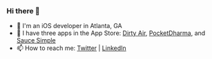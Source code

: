 ### Hi there 👋

- 📛  I'm an iOS developer in Atlanta, GA
- 📱  I have three apps in the App Store: [Dirty Air](https://apps.apple.com/jp/app/dirty-air/id6443592998),  [PocketDharma](https://apps.apple.com/zw/app/pocket-dharma/id1583687660), and [Sauce Simple](https://apps.apple.com/zw/app/sauce-simple/id1569193677)
- 📫  How to reach me: [Twitter](https://twitter.com/ShuggieBlaine) | [LinkedIn](https://www.linkedin.com/in/dannheisser/)
